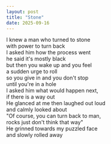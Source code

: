```yaml
---
layout: post
title: "Stone"
date: 2025-09-16
---
```


I knew a man who turned to stone  
with power to turn back  
I asked him how the process went  
he said it's mostly black  
but then you wake up and you feel  
a sudden urge to roll  
so you give in and you don't stop  
until you're in a hole  
I asked him what would happen next,  
if there is a way out  
He glanced at me then laughed out loud  
and calmly looked about  
"Of course, you can turn back to man,  
rocks just don't think that way"  
He grinned towards my puzzled face  
and slowly rolled away
